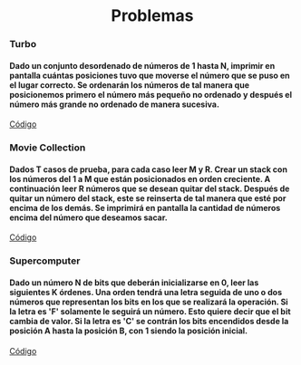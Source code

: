 <div align="center">  

# Problemas  

 <div align="left">  
  
 ### Turbo  
   #### Dado un conjunto desordenado de números de 1 hasta N, imprimir en pantalla cuántas posiciones tuvo que moverse el número que se puso en el lugar correcto. Se ordenarán los números de tal manera que posicionemos primero el número más pequeño no ordenado y después el número más grande no ordenado de manera sucesiva.
   [Código](https://github.com/marinovivianUPB/Algoritmica/tree/main/Estructura%20de%20Datos/BIT/Problemas/Turbo/turbo.cpp)   
 ### Movie Collection  
  #### Dados T casos de prueba, para cada caso leer M y R. Crear un stack con los números del 1 a M que están posicionados en orden creciente. A continuación leer R números que se desean quitar del stack. Después de quitar un número del stack, este se reinserta de tal manera que esté por encima de los demás. Se imprimirá en pantalla la cantidad de números encima del número que deseamos sacar.  
   [Código](https://github.com/marinovivianUPB/Algoritmica/blob/main/Estructura%20de%20Datos/BIT/Problemas/Movie%20Collection/movieCollection.cpp)  
 ### Supercomputer  
  #### Dado un número N de bits que deberán inicializarse en 0, leer las siguientes K órdenes. Una orden tendrá una letra seguida de uno o dos números que representan los bits en los que se realizará la operación. Si la letra es 'F' solamente le seguirá un número. Esto quiere decir que el bit cambia de valor. Si la letra es 'C' se contrán los bits encendidos desde la posición A hasta la posición B, con 1 siendo la posición inicial.  
   [Código](https://github.com/marinovivianUPB/Algoritmica/blob/main/Estructura%20de%20Datos/BIT/Problemas/Supercomputer/supercomputer.cpp)  
